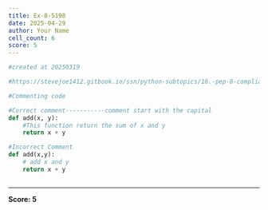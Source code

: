 ```yaml
---
title: Ex-8-5198
date: 2025-04-29
author: Your Name
cell_count: 6
score: 5
---
```


```python
#created at 20250319
```


```python
#https://stevejoe1412.gitbook.io/ssn/python-subtopics/16.-pep-8-compliance
```


```python
#Commenting code
```


```python
#Correct comment-----------comment start with the capital
def add(x, y):
    #This function return the sum of x and y
    return x + y
```


```python
#Incorrect Comment
def add(x,y):
    # add x and y
    return x + y
```


```python

```


---
**Score: 5**